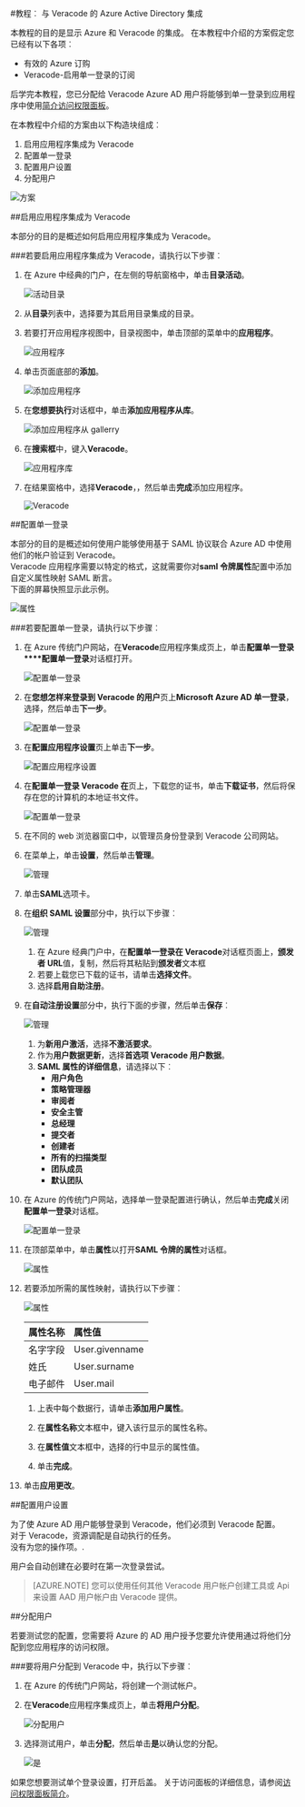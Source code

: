 <properties 
    pageTitle="教程︰ Azure Active Directory 集成与 Veracode |Microsoft Azure" 
    description="了解如何使用 Veracode Azure Active Directory 以启用单一登录、 自动化资源调配，以及更多 ！" 
    services="active-directory" 
    authors="jeevansd"  
    documentationCenter="na" 
    manager="femila"/>
<tags 
    ms.service="active-directory" 
    ms.devlang="na" 
    ms.topic="article" 
    ms.tgt_pltfrm="na" 
    ms.workload="identity" 
    ms.date="09/11/2016" 
    ms.author="jeedes" />

#<a name="tutorial-azure-active-directory-integration-with-veracode"></a>教程︰ 与 Veracode 的 Azure Active Directory 集成
  
本教程的目的是显示 Azure 和 Veracode 的集成。 在本教程中介绍的方案假定您已经有以下各项︰

-   有效的 Azure 订购
-   Veracode-启用单一登录的订阅
  
后学完本教程，您已分配给 Veracode Azure AD 用户将能够到单一登录到应用程序中使用[简介访问权限面板](active-directory-saas-access-panel-introduction.md)。
  
在本教程中介绍的方案由以下构造块组成︰

1.  启用应用程序集成为 Veracode
2.  配置单一登录
3.  配置用户设置
4.  分配用户

![方案](./media/active-directory-saas-veracode-tutorial/IC802903.png "方案")

##<a name="enabling-the-application-integration-for-veracode"></a>启用应用程序集成为 Veracode
  
本部分的目的是概述如何启用应用程序集成为 Veracode。

###<a name="to-enable-the-application-integration-for-veracode-perform-the-following-steps"></a>若要启用应用程序集成为 Veracode，请执行以下步骤︰

1.  在 Azure 中经典的门户，在左侧的导航窗格中，单击**目录活动**。

    ![活动目录](./media/active-directory-saas-veracode-tutorial/IC700993.png "活动目录")

2.  从**目录**列表中，选择要为其启用目录集成的目录。

3.  若要打开应用程序视图中，目录视图中，单击顶部的菜单中的**应用程序**。

    ![应用程序](./media/active-directory-saas-veracode-tutorial/IC700994.png "应用程序")

4.  单击页面底部的**添加**。

    ![添加应用程序](./media/active-directory-saas-veracode-tutorial/IC749321.png "添加应用程序")

5.  在**您想要执行**对话框中，单击**添加应用程序从库**。

    ![添加应用程序从 gallerry](./media/active-directory-saas-veracode-tutorial/IC749322.png "添加应用程序从 gallerry")

6.  在**搜索框**中，键入**Veracode**。

    ![应用程序库](./media/active-directory-saas-veracode-tutorial/IC802904.png "应用程序库")

7.  在结果窗格中，选择**Veracode**，，然后单击**完成**添加应用程序。

    ![Veracode](./media/active-directory-saas-veracode-tutorial/IC802905.png "Veracode")

##<a name="configuring-single-sign-on"></a>配置单一登录
  
本部分的目的是概述如何使用户能够使用基于 SAML 协议联合 Azure AD 中使用他们的帐户验证到 Veracode。  
Veracode 应用程序需要以特定的格式，这就需要你对**saml 令牌属性**配置中添加自定义属性映射 SAML 断言。  
下面的屏幕快照显示此示例。

![属性](./media/active-directory-saas-veracode-tutorial/IC802906.png "属性")

###<a name="to-configure-single-sign-on-perform-the-following-steps"></a>若要配置单一登录，请执行以下步骤︰

1.  在 Azure 传统门户网站，在**Veracode**应用程序集成页上，单击**配置单一登录****配置单一登录**对话框打开。

    ![配置单一登录](./media/active-directory-saas-veracode-tutorial/IC802907.png "配置单一登录")

2.  在**您想怎样来登录到 Veracode 的用户**页上**Microsoft Azure AD 单一登录**，选择，然后单击**下一步**。

    ![配置单一登录](./media/active-directory-saas-veracode-tutorial/IC802908.png "配置单一登录")

3.  在**配置应用程序设置**页上单击**下一步**。

    ![配置应用程序设置](./media/active-directory-saas-veracode-tutorial/IC802909.png "配置应用程序设置")

4.  在**配置单一登录 Veracode 在**页上，下载您的证书，单击**下载证书**，然后将保存在您的计算机的本地证书文件。

    ![配置单一登录](./media/active-directory-saas-veracode-tutorial/IC802910.png "配置单一登录")

5.  在不同的 web 浏览器窗口中，以管理员身份登录到 Veracode 公司网站。

6.  在菜单上，单击**设置**，然后单击**管理**。

    ![管理](./media/active-directory-saas-veracode-tutorial/IC802911.png "管理")

7.  单击**SAML**选项卡。

8.  在**组织 SAML 设置**部分中，执行以下步骤︰

    ![管理](./media/active-directory-saas-veracode-tutorial/IC802912.png "管理")

    1.  在 Azure 经典门户中，在**配置单一登录在 Veracode**对话框页面上，**颁发者 URL**值，复制，然后将其粘贴到**颁发者**文本框
    2.  若要上载您已下载的证书，请单击**选择文件**。
    3.  选择**启用自助注册**。

9.  在**自动注册设置**部分中，执行下面的步骤，然后单击**保存**︰

    ![管理](./media/active-directory-saas-veracode-tutorial/IC802913.png "管理")

    1.  为**新用户激活**，选择**不激活要求**。
    2.  作为**用户数据更新**，选择**首选项 Veracode 用户数据**。
    3.  **SAML 属性的详细信息**，请选择以下︰
        -   **用户角色**
        -   **策略管理器**
        -   **审阅者**
        -   **安全主管**
        -   **总经理**
        -   **提交者**
        -   **创建者**
        -   **所有的扫描类型**
        -   **团队成员**
        -   **默认团队**

10. 在 Azure 的传统门户网站，选择单一登录配置进行确认，然后单击**完成**关闭**配置单一登录**对话框。

    ![配置单一登录](./media/active-directory-saas-veracode-tutorial/IC802914.png "配置单一登录")

11. 在顶部菜单中，单击**属性**以打开**SAML 令牌的属性**对话框。

    ![属性](./media/active-directory-saas-veracode-tutorial/IC795920.png "属性")

12. 若要添加所需的属性映射，请执行以下步骤︰

    ![属性](./media/active-directory-saas-veracode-tutorial/IC802906.png "属性")

  	| 属性名称 | 属性值 |
  	|:---------------|:----------------|
  	| 名字字段      | User.givenname  |
  	| 姓氏       | User.surname    |
  	| 电子邮件          | User.mail       |

    1.  上表中每个数据行，请单击**添加用户属性**。
    
    2.  在**属性名称**文本框中，键入该行显示的属性名称。

    3.  在**属性值**文本框中，选择的行中显示的属性值。

    4.  单击**完成**。

13. 单击**应用更改**。

##<a name="configuring-user-provisioning"></a>配置用户设置
  
为了使 Azure AD 用户能够登录到 Veracode，他们必须到 Veracode 配置。  
对于 Veracode，资源调配是自动执行的任务。  
没有为您的操作项。.
  
用户会自动创建在必要时在第一次登录尝试。

>[AZURE.NOTE] 您可以使用任何其他 Veracode 用户帐户创建工具或 Api 来设置 AAD 用户帐户由 Veracode 提供。

##<a name="assigning-users"></a>分配用户
  
若要测试您的配置，您需要将 Azure 的 AD 用户授予您要允许使用通过将他们分配到您应用程序的访问权限。

###<a name="to-assign-users-to-veracode-perform-the-following-steps"></a>要将用户分配到 Veracode 中，执行以下步骤︰

1.  在 Azure 的传统门户网站，将创建一个测试帐户。

2.  在**Veracode**应用程序集成页上，单击**将用户分配**。

    ![分配用户](./media/active-directory-saas-veracode-tutorial/IC802915.png "分配用户")

3.  选择测试用户，单击**分配**，然后单击**是**以确认您的分配。

    ![是](./media/active-directory-saas-veracode-tutorial/IC767830.png "是")
  
如果您想要测试单个登录设置，打开后盖。 关于访问面板的详细信息，请参阅[访问权限面板简介](active-directory-saas-access-panel-introduction.md)。